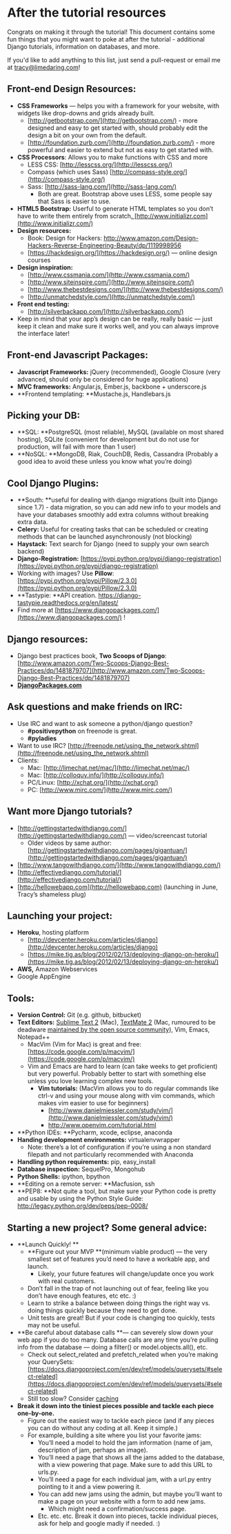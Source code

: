 # After the tutorial resources

Congrats on making it through the tutorial! This document contains some fun
things that you might want to poke at after the tutorial - additional Django
tutorials, information on databases, and more.

If you'd like to add anything to this list, just send a pull-request or email me
at tracy@limedaring.com!

## Front-end Design Resources:

* **CSS Frameworks** — helps you with a framework for your website, with widgets
  like drop-downs and grids already built.
    * [http://getbootstrap.com/](http://getbootstrap.com/) - more designed and
      easy to get started with, should probably edit the design a bit on your
own from the default.
    * [http://foundation.zurb.com/](http://foundation.zurb.com/) - more powerful
      and easier to extend but not as easy to get started with.
* **CSS Processors**: Allows you to make functions with CSS and more
    * LESS CSS: [http://lesscss.org/](http://lesscss.org/)
    * Compass (which uses Sass)
      [http://compass-style.org/](http://compass-style.org/) 
    * Sass: [http://sass-lang.com/](http://sass-lang.com/)
        * Both are great. Bootstrap above uses LESS, some people say that Sass
          is easier to use.
* **HTML5 Bootstrap:** Userful to generate HTML templates so you don’t have to
  write them entirely from scratch[.
](http://www.initializr.com/)[http://www.initializr.com](http://www.initializr.com/)
* **Design resources:**
    * Book: Design for Hackers:
      http://www.amazon.com/Design-Hackers-Reverse-Engineering-Beauty/dp/1119998956
    * [https://hackdesign.org/](https://hackdesign.org/) — online design courses
* **Design inspiration:**
    * [http://www.cssmania.com/](http://www.cssmania.com/)
    * [http://www.siteinspire.com/](http://www.siteinspire.com/)
    * [http://www.thebestdesigns.com/](http://www.thebestdesigns.com/)
    * [http://unmatchedstyle.com/](http://unmatchedstyle.com/)
* **Front end testing:**
    * [http://silverbackapp.com/](http://silverbackapp.com/)
* Keep in mind that your app’s design can be really, really basic — just keep it
  clean and make sure it works well, and you can always improve the interface
later!

## Front-end Javascript Packages:

* **Javascript Frameworks:** jQuery (recommended), Google Closure (very
  advanced, should only be considered for huge applications)
* **MVC frameworks:** Angular.js, Ember.js, backbone + underscore.js
* **Frontend templating: **Mustache.js, Handlebars.js

## Picking your DB:

* **SQL: **PostgreSQL (most reliable), MySQL (available on most shared hosting),
  SQLite (convenient for development but do not use for production, will fail
with more than 1 user)
* **NoSQL: **MongoDB, Riak, CouchDB, Redis, Cassandra (Probably a good idea to
  avoid these unless you know what you’re doing)

## Cool Django Plugins:

* **South: **useful for dealing with django migrations (built into Django since
  1.7) - data migration, so you can add new info to your models and have your
databases smoothly add extra columns without breaking extra data.
* **Celery:** Useful for creating tasks that can be scheduled or creating
  methods that can be launched asynchronously (not blocking)
* **Haystack:** Text search for Django (need to supply your own search backend)
* **Django-Registration:**
  [https://pypi.python.org/pypi/django-registration](https://pypi.python.org/pypi/django-registration)
* Working with images? Use **Pillow**:
  [https://pypi.python.org/pypi/Pillow/2.3.0](https://pypi.python.org/pypi/Pillow/2.3.0)
* **Tastypie: **API creation. https://django-tastypie.readthedocs.org/en/latest/	
* Find more at
  [https://www.djangopackages.com/](https://www.djangopackages.com/) !

## Django resources:

* Django best practices book, **Two Scoops of Django**: [http://www.amazon.com/Two-Scoops-Django-Best-Practices/dp/1481879707](http://www.amazon.com/Two-Scoops-Django-Best-Practices/dp/1481879707)
* **[DjangoPackages.com](http://DjangoPackages.com)**

## Ask questions and make friends on IRC:

* Use IRC and want to ask someone a python/django question? 
    * **#positivepython** on freenode is great.
    * **#pyladies**
* Want to use IRC? [http://freenode.net/using_the_network.shtml](http://freenode.net/using_the_network.shtml)
* Clients:
    * Mac: [http://limechat.net/mac/](http://limechat.net/mac/)
    * Mac: [http://colloquy.info/](http://colloquy.info/)
    * PC/Linux: [http://xchat.org/](http://xchat.org/)
    * PC: [http://www.mirc.com/](http://www.mirc.com/)

## Want more Django tutorials?

* [http://gettingstartedwithdjango.com/](http://gettingstartedwithdjango.com/) — video/screencast tutorial
    * Older videos by same author: [http://gettingstartedwithdjango.com/pages/gigantuan/](http://gettingstartedwithdjango.com/pages/gigantuan/)
* [http://www.tangowithdjango.com/](http://www.tangowithdjango.com/)
* [http://effectivedjango.com/tutorial/](http://effectivedjango.com/tutorial/)
* [http://hellowebapp.com](http://hellowebapp.com) (launching in June, Tracy’s shameless plug)

## Launching your project:

* **Heroku**, hosting platform
    * [http://devcenter.heroku.com/articles/django](http://devcenter.heroku.com/articles/django)
    * [https://mike.tig.as/blog/2012/02/13/deploying-django-on-heroku/](https://mike.tig.as/blog/2012/02/13/deploying-django-on-heroku/)
* **AWS,** Amazon Webservices
* Google AppEngine

## Tools:

* **Version Control:** Git (e.g. github, bitbucket)
* **Text Editors:** [Sublime Text 2](http://www.sublimetext.com/2) (Mac), [TextMate 2](http://macromates.com/) (Mac, rumoured to be deadware [maintained by the open source community](https://github.com/textmate/textmate)), Vim, Emacs, Notepad++
    * MacVim (Vim for Mac) is great and free: [https://code.google.com/p/macvim/](https://code.google.com/p/macvim/)
    * Vim and Emacs are hard to learn (can take weeks to get proficient) but very powerful. Probably better to start with something else unless you love learning complex new tools.
        * **Vim tutorials:** (MacVim allows you to do regular commands like ctrl-v and using your mouse along with vim commands, which makes vim easier to use for beginners)
            * [http://www.danielmiessler.com/study/vim/](http://www.danielmiessler.com/study/vim/)
            * http://www.openvim.com/tutorial.html
* **Python IDEs: **Pycharm, xcode, eclipse, anaconda 
* **Handing development environments:** virtualenvwrapper
    * Note: there’s a lot of configuration if you’re using a non standard filepath and not particularly recommended with Anaconda
* **Handling python requirements:** pip, easy_install
* **Database inspection:** SequelPro, Mongohub
* **Python Shells:** ipython, bpython
* **Editing on a remote server: **Macfusion, ssh
* **PEP8: **Not quite a tool, but make sure your Python code is pretty and usable by using the Python Style Guide: http://legacy.python.org/dev/peps/pep-0008/

## Starting a new project? Some general advice:

* **Launch Quickly! **
    * **Figure out your MVP **(minimum viable product) — the very smallest set of features you’d need to have a workable app, and launch.
        * Likely, your future features will change/update once you work with real customers. 
    * Don’t fall in the trap of not launching out of fear, feeling like you don’t have enough features, etc etc. :)
    * Learn to strike a balance between doing things the right way vs. doing things quickly because they need to get done.
    * Unit tests are great! But if your code is changing too quickly, tests may not be useful.
* **Be careful about database calls **— can severely slow down your web app if you do too many. Database calls are any time you’re pulling info from the database — doing a filter() or model.objects.all(), etc.
    * Check out select_related and prefetch_related when you’re making your QuerySets: [https://docs.djangoproject.com/en/dev/ref/models/querysets/#select-related](https://docs.djangoproject.com/en/dev/ref/models/querysets/#select-related)
    * Still too slow? Consider [caching](https://docs.djangoproject.com/en/dev/topics/cache/)
* **Break it down into the tiniest pieces possible and tackle each piece one-by-one.**
    * Figure out the easiest way to tackle each piece (and if any pieces you can do without any coding at all. Keep it simple.)
    * For example, building a site where you list your favorite jams: 
        * You’ll need a model to hold the jam information (name of jam, description of jam, perhaps an image).
        * You’ll need a page that shows all the jams added to the database, with a view powering that page. Make sure to add this URL to urls.py.
        * You’ll need a page for each individual jam, with a url.py entry pointing to it and a view powering it.
        * You can add new jams using the admin, but maybe you’ll want to make a page on your website with a form to add new jams.
            * Which might need a confirmation/success page.
        * Etc. etc. etc. Break it down into pieces, tackle individual pieces, ask for help and google madly if needed. :)
